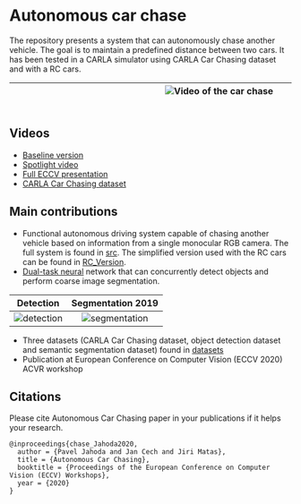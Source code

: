 # Autonomous car chase
The repository presents a system that can autonomously chase another vehicle. The goal is to maintain a predefined distance between two cars. It has been tested in a CARLA simulator using CARLA Car Chasing dataset and with a RC cars.

|&nbsp;&nbsp;&nbsp;&nbsp;&nbsp;&nbsp;&nbsp;&nbsp;&nbsp;&nbsp;&nbsp;&nbsp;&nbsp;&nbsp;&nbsp;&nbsp;&nbsp;&nbsp;&nbsp;&nbsp;&nbsp;&nbsp;&nbsp;&nbsp;&nbsp;&nbsp;&nbsp;&nbsp;&nbsp;&nbsp;&nbsp;&nbsp;&nbsp;&nbsp;&nbsp;&nbsp;&nbsp;&nbsp;&nbsp;&nbsp;&nbsp;&nbsp;&nbsp;&nbsp;&nbsp;&nbsp;&nbsp;&nbsp;&nbsp;&nbsp;&nbsp;&nbsp;&nbsp;&nbsp;&nbsp;&nbsp;&nbsp;![Video of the car chase](https://i.imgur.com/RHbzHUF.gif)&nbsp;&nbsp;&nbsp;&nbsp;&nbsp;&nbsp;&nbsp;&nbsp;&nbsp;&nbsp;&nbsp;&nbsp;&nbsp;&nbsp;&nbsp;&nbsp;&nbsp;&nbsp;&nbsp;&nbsp;&nbsp;&nbsp;&nbsp;&nbsp;&nbsp;&nbsp;&nbsp;&nbsp;&nbsp;&nbsp;&nbsp;&nbsp;&nbsp;&nbsp;&nbsp;&nbsp;&nbsp;&nbsp;&nbsp;&nbsp;&nbsp;&nbsp;&nbsp;&nbsp;&nbsp;&nbsp;&nbsp;&nbsp;&nbsp;&nbsp;&nbsp;&nbsp;&nbsp;&nbsp;&nbsp;&nbsp;&nbsp; |
|-------|

## Videos
* [Baseline version](https://www.youtube.com/watch?v=SxDJZUTOygA)
* [Spotlight video](https://www.youtube.com/watch?v=c6xLlD79ttY)
* [Full ECCV presentation](https://www.youtube.com/watch?v=8aLQ-PvtK_U)
* [CARLA Car Chasing dataset](https://www.youtube.com/watch?v=2jmg0mVE5eM)


## Main contributions
* Functional autonomous driving system capable of chasing another vehicle based on information from a single monocular RGB camera. The full system is found in [src](/src). The simplified version used with the RC cars can be found in [RC_Version](/RC_Version).
* [Dual-task neural](/dual-task%20network) network that can concurrently detect objects and perform coarse image segmentation.
 
Detection             |  Segmentation 2019
:-------------------------:|:-------------------------:
![detection](https://i.imgur.com/1y7BDH2.png)  |  ![segmentation](https://i.imgur.com/fMWX081.png)
* Three datasets (CARLA Car Chasing dataset, object detection dataset and semantic segmentation dataset) found in [datasets](/datasets) 
* Publication at European Conference on Computer Vision (ECCV 2020) ACVR workshop

## Citations
Please cite Autonomous Car Chasing paper in your publications if it helps your research.
```
@inproceedings{chase_Jahoda2020,
  author = {Pavel Jahoda and Jan Cech and Jiri Matas},
  title = {Autonomous Car Chasing},
  booktitle = {Proceedings of the European Conference on Computer Vision (ECCV) Workshops},
  year = {2020}
}
```


